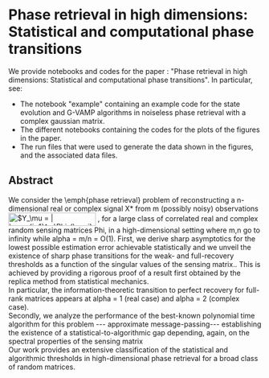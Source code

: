 # Phase retrieval in high dimensions: Statistical and computational phase transitions

We provide notebooks and codes for the paper : "Phase retrieval in high dimensions: Statistical and computational phase transitions". In particular, see:
- The notebook "example" containing an example code for the state evolution and G-VAMP algorithms in noiseless phase retrieval with a complex gaussian matrix.
- The different notebooks containing the codes for the plots of the figures in the paper.
- The run files that were used to generate the data shown in the figures, and the associated data files.

 ## Abstract
We consider the \emph{phase retrieval} problem of reconstructing a n-dimensional real or complex signal X* from m (possibly noisy) observations <img src="https://bit.ly/30pUtcW" align="center" border="0" alt="$Y_\mu = | \sum_{i=1}^n \Phi_{\mu i} X^{\star}_i/\sqrt{n}|$" width="174" height="26" />
       , for a large class of correlated real and complex random sensing matrices Phi, in a high-dimensional setting where m,n go to infinity while alpha = m/n = O(1).
        First, we derive sharp asymptotics for the lowest possible estimation error achievable statistically 
        and we unveil the existence of sharp phase transitions for the weak- and full-recovery thresholds as a function of the singular values of the sensing matrix.. 
        This is achieved by providing a rigorous proof of a result first obtained by the replica method from statistical mechanics.   
        In particular, the information-theoretic transition to perfect recovery for full-rank matrices appears at alpha = 1 (real case) and alpha = 2 (complex case).                
        Secondly, we analyze the performance of the best-known polynomial time algorithm for this problem --- approximate message-passing--- establishing the existence of a statistical-to-algorithmic gap depending, again, on the spectral properties of the sensing matrix       
        Our work  provides an extensive classification of the statistical and algorithmic thresholds in high-dimensional phase retrieval for a broad class of random matrices.
